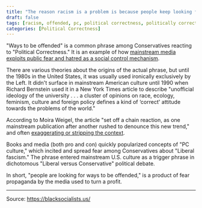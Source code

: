 ```yaml
---
title: "The reason racism is a problem is because people keep looking for ways to be offended"
draft: false
tags: [racism, offended, pc, political correctness, politically correct]
categories: [Political Correctness]
---
```


"Ways to be offended" is a common phrase among Conservatives reacting to "Political Correctness." It is an example of how [mainstream media exploits public fear and hatred as a social control mechanism](http://citeseerx.ist.psu.edu/viewdoc/download?doi=10.1.1.458.4091&rep=rep1&type=pdf).  
  
There are various theories about the origins of the actual phrase, but until the 1980s in the United States, it was usually used ironically exclusively by the Left. It didn't surface in mainstream American culture until 1990 when Richard Bernstein used it in a New York Times article to describe "unofficial ideology of the university . . . a cluster of opinions on race, ecology, feminism, culture and foreign policy defines a kind of ‘correct' attitude towards the problems of the world."  
  
According to Moira Weigel, the article "set off a chain reaction, as one mainstream publication after another rushed to denounce this new trend," and often [exaggerating or stripping the context](https://www.theguardian.com/us-news/2016/nov/30/political-correctness-how-the-right-invented-phantom-enemy-donald-trump).  
  
Books and media (both pro and con) quickly popularized concepts of "PC culture," which incited and spread fear among Conservatives about "Liberal fascism." The phrase entered mainstream U.S. culture as a trigger phrase in dichotomous "Liberal versus Conservative" political debate.  
  
In short, "people are looking for ways to be offended," is a product of fear propaganda by the media used to turn a profit.

----
Source: https://blacksocialists.us/

